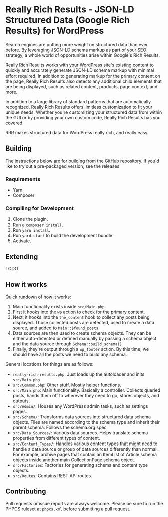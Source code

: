 # Really Rich Results - JSON-LD Structured Data (Google Rich Results) for WordPress

Search engines are putting more weight on structured data than ever before. By leveraging JSON-LD schema markup as part of your SEO strategy, a whole world of opportunities arise within Google's Rich Results.

Really Rich Results works with your WordPress site's existing content to quickly and accurately generate JSON-LD schema markup with minimal effort required. In addition to generating markup for the primary content on the page, Really Rich Results also detects any additional child elements that are being displayed, such as related content, products, page context, and more.

In addition to a large library of standard patterns that are automatically recognized, Really Rich Results offers limitless customization to fit your unique needs. Whether you're customizing your structured data from within the GUI or by providing your own custom code, Really Rich Results has you covered.

RRR makes structured data for WordPress really rich, and really easy.

## Building

The instructions below are for building from the GitHub repository. If you'd like to try out a pre-packaged version, see the releases.

### Requirements
- Yarn
- Composer

### Compiling for Development

1. Clone the plugin.
2. Run a `composer install`.
3. Run `yarn install`.
4. Run `yard start` to build the development bundle.
4. Activate.

## Extending

TODO

## How it works

Quick rundown of how it works:

1. Main functionality exists inside `src/Main.php`.
2. First it hooks into the `wp` action to check for the primary content.
3. Next, it hooks into the `the_content` hook to collect any posts being displayed. Those collected posts are detected, used to create a data source, and added to `Main::$found_posts`.
4. Data sources are then used to create schema objects. They can be either auto-detected or defined manually by passing a schema object and the data source through `Schema::build_schema()`
5. Finally, they're output through a `wp_footer` action. By this time, we should have all the posts we need to build any schema.

General locations for things are as follows:

* `really-rich-results.php`: Just loads up the autoloader and inits `src/Main.php`
* `src/Common.php`: Other stuff. Mostly helper functions.
* `src/Main.php`: Main functionality. Basically a controller. Collects queried posts, hands them off to wherever they need to go, stores objects, and outputs.
* `src/Admin/`: Houses any WordPress admin tasks, such as settings pages.
* `src/Schema/`: Transforms data sources into structured data schema objects. Files are named according to the schema type and inherit their parent schema. Follows the schema.org spec.
* `src/Data_Sources/`: Various data sources. Helps translate schema properties from different types of content.
* `src/Content_Types/`: Handles various content types that might need to handle a data source or group of data sources differently than normal. For example, archive pages that contain an ItemList of Article schema objects inside another main CollectionPage schema object.
* `src/Factories`: Factories for generating schema and content type objects.
* `src/Routes`: Contains REST API routes.

## Contributing

Pull requests or issue reports are always welcome. Please be sure to run the PHPCS ruleset at `phpcs.xml` before submitting a pull request.